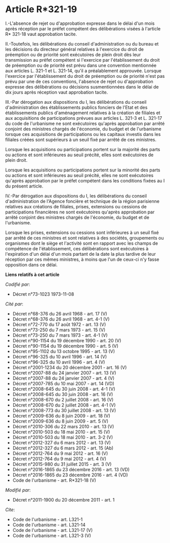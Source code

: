# Article R*321-19

I.-L'absence de rejet ou d'approbation expresse dans le délai d'un mois après réception par le préfet compétent des
délibérations visées à l'article R* 321-18 vaut approbation tacite. 

II.-Toutefois, les délibérations du conseil d'administration ou du bureau et les décisions du directeur général relatives à
l'exercice du droit de préemption ou de priorité sont exécutoires de plein droit dès leur transmission au préfet compétent si
l'exercice par l'établissement du droit de préemption ou de priorité est prévu dans une convention mentionnée aux articles L.
321-1 et L. 321-14, qu'il a préalablement approuvée. Lorsque l'exercice par l'établissement du droit de préemption ou de
priorité n'est pas prévu par une de ces conventions, l'absence de rejet ou d'approbation expresse des délibérations ou
décisions susmentionnées dans le délai de dix jours après réception vaut approbation tacite. 

III.-Par dérogation aux dispositions du I, les délibérations du conseil d'administration des établissements publics fonciers
de l'Etat et des établissements publics d'aménagement relatives à la création de filiales et aux acquisitions de
participations prévues aux articles L. 321-3 et L. 321-17 du code de l'urbanisme ne sont exécutoires qu'après approbation par
arrêté conjoint des ministres chargés de l'économie, du budget et de l'urbanisme lorsque ces acquisitions de participations
ou les capitaux investis dans les filiales créées sont supérieurs à un seuil fixé par arrêté de ces ministres. 

Lorsque les acquisitions ou participations portent sur la majorité des parts ou actions et sont inférieures au seuil précité,
elles sont exécutoires de plein droit. 

Lorsque les acquisitions ou participations portent sur la minorité des parts ou actions et sont inférieures au seuil précité,
elles ne sont exécutoires qu'après approbation par le préfet compétent dans les conditions fixées au I du présent article. 

IV.-Par dérogation aux dispositions du I, les délibérations du conseil d'administration de l'Agence foncière et technique de
la région parisienne relatives aux créations de filiales, prises, extensions ou cessions de participations financières ne
sont exécutoires qu'après approbation par arrêté conjoint des ministres chargés de l'économie, du budget et de l'urbanisme. 

Lorsque les prises, extensions ou cessions sont inférieures à un seuil fixé par arrêté de ces ministres et sont relatives à
des sociétés, groupements ou organismes dont le siège et l'activité sont en rapport avec les champs de compétence de
l'établissement, ces délibérations sont exécutoires à l'expiration d'un délai d'un mois partant de la date la plus tardive de
leur réception par ces mêmes ministres, à moins que l'un de ceux-ci n'y fasse opposition dans ce délai.

**Liens relatifs à cet article**

_Codifié par_:

  - Décret n°73-1023 1973-11-08

_Cité par_:

  - Décret n°68-376 du 26 avril 1968 - art. 17 (V)
  - Décret n°68-376 du 26 avril 1968 - art. 4-1 (V)
  - Décret n°72-770 du 17 août 1972 - art. 13 (V)
  - Décret n°73-250 du 7 mars 1973 - art. 15 (V)
  - Décret n°73-250 du 7 mars 1973 - art. 4-1 (V)
  - Décret n°90-1154 du 19 décembre 1990 - art. 20 (V)
  - Décret n°90-1154 du 19 décembre 1990 - art. 5 (V)
  - Décret n°95-1102 du 13 octobre 1995 - art. 13 (V)
  - Décret n°96-325 du 10 avril 1996 - art. 14 (V)
  - Décret n°96-325 du 10 avril 1996 - art. 4 (V)
  - Décret n°2001-1234 du 20 décembre 2001 - art. 16 (V)
  - Décret n°2007-88 du 24 janvier 2007 - art. 13 (V)
  - Décret n°2007-88 du 24 janvier 2007 - art. 4 (V)
  - Décret n°2007-785 du 10 mai 2007 - art. 14 (VD)
  - Décret n°2008-645 du 30 juin 2008 - art. 4-1 (V)
  - Décret n°2008-645 du 30 juin 2008 - art. 16 (V)
  - Décret n°2008-670 du 2 juillet 2008 - art. 16 (V)
  - Décret n°2008-670 du 2 juillet 2008 - art. 4-1 (V)
  - Décret n°2008-773 du 30 juillet 2008 - art. 13 (V)
  - Décret n°2009-636 du 8 juin 2009 - art. 18 (V)
  - Décret n°2009-636 du 8 juin 2009 - art. 5 (V)
  - Décret n°2010-306 du 22 mars 2010 - art. 13 (V)
  - Décret n°2010-503 du 18 mai 2010 - art. 15 (V)
  - Décret n°2010-503 du 18 mai 2010 - art. 3-2 (V)
  - Décret n°2012-327  du 6 mars 2012 - art. 13 (V)
  - Décret n°2012-327  du 6 mars 2012 - art. 15 (Ab)
  - Décret n°2012-764 du 9 mai 2012 - art. 16 (V)
  - Décret n°2012-764 du 9 mai 2012 - art. 4 (V)
  - Décret n°2015-980 du 31 juillet 2015 - art. 3 (V)
  - Décret n°2016-1865 du 23 décembre 2016 - art. 13 (VD)
  - Décret n°2016-1865 du 23 décembre 2016 - art. 4 (VD)
  - Code de l'urbanisme - art. R*321-18 (V)

_Modifié par_:

  - Décret n°2011-1900 du 20 décembre 2011 - art. 1

_Cite_:

  - Code de l'urbanisme - art. L321-1
  - Code de l'urbanisme - art. L321-14
  - Code de l'urbanisme - art. L321-17 (V)
  - Code de l'urbanisme - art. L321-3 (V)
